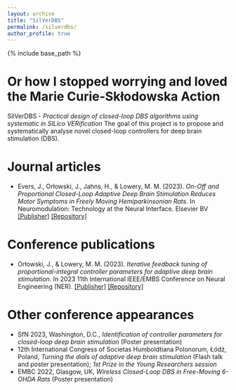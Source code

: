```yaml
---
layout: archive
title: "SilVerDBS"
permalink: /silverdbs/
author_profile: true
---
```


{% include base_path %}

Or how I stopped worrying and loved the Marie Curie-Skłodowska Action
=====
SilVerDBS - *Practical design of closed-loop DBS algorithms using systematic in SILico VERification*
The goal of this project is to propose and systematically analyse novel closed-loop controllers for deep brain stimulation (DBS).

Journal articles
=====
* Evers, J., Orłowski, J., Jahns, H., & Lowery, M. M. (2023). *On-Off and Proportional Closed-Loop Adaptive Deep Brain Stimulation Reduces Motor Symptoms in Freely Moving Hemiparkinsonian Rats*. In Neuromodulation: Technology at the Neural Interface. Elsevier BV <a href="https://doi.org/10.1016/j.neurom.2023.03.018">[Publisher]</a> <a href="http://hdl.handle.net/10197/26085">[Repository]</a>


Conference publications
=====
* Orłowski, J., & Lowery, M. M. (2023). *Iterative feedback tuning of proportional-integral controller parameters for adaptive deep brain stimulation*. In 2023 11th International IEEE/EMBS Conference on Neural Engineering (NER). <a href="https://doi.org/10.1109/NER52421.2023.10123714">[Publisher]</a> <a href="http://hdl.handle.net/10197/26084">[Repository]</a>


Other conference appearances
====
* SfN 2023, Washington, D.C., *Identification of controller parameters for closed-loop deep brain stimulation* (Poster presentation)
* 12th International Congress of Societas Humboldtiana Polonorum, Łódź, Poland, *Turning the dials of adaptive deep brain stimulation* (Flash talk and poster presentation); *1st Prize in the Young Researchers session*
* EMBC 2022, Glasgow, UK, *Wireless Closed-Loop DBS in Free-Moving 6-OHDA Rats* (Poster presentation)
